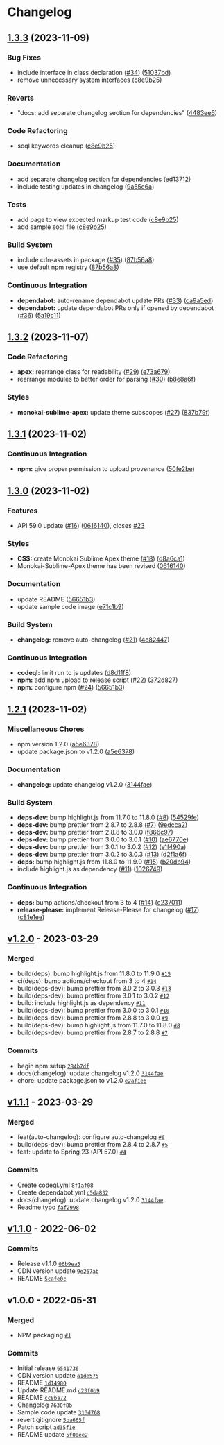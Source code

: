 # Changelog

## [1.3.3](https://github.com/highlightjs/highlightjs-apex/compare/v1.3.2...v1.3.3) (2023-11-09)


### Bug Fixes

* include interface in class declaration ([#34](https://github.com/highlightjs/highlightjs-apex/issues/34)) ([51037bd](https://github.com/highlightjs/highlightjs-apex/commit/51037bd6589ceeb5d4e1887d3c6f0783f98206cb))
* remove unnecessary system interfaces ([c8e9b25](https://github.com/highlightjs/highlightjs-apex/commit/c8e9b25a438b3f1a8374b9dd07d44c13341ac624))


### Reverts

* "docs: add separate changelog section for dependencies" ([4483ee6](https://github.com/highlightjs/highlightjs-apex/commit/4483ee6a7b4d6df9a2354681c7304ec7726319b9))


### Code Refactoring

* soql keywords cleanup ([c8e9b25](https://github.com/highlightjs/highlightjs-apex/commit/c8e9b25a438b3f1a8374b9dd07d44c13341ac624))


### Documentation

* add separate changelog section for dependencies ([ed13712](https://github.com/highlightjs/highlightjs-apex/commit/ed1371245844e6ad14bb7345016e92ba0b5f9c68))
* include testing updates in changelog ([9a55c6a](https://github.com/highlightjs/highlightjs-apex/commit/9a55c6a3f8aa044776a51f6334467ca19597118a))


### Tests

* add page to view expected markup test code ([c8e9b25](https://github.com/highlightjs/highlightjs-apex/commit/c8e9b25a438b3f1a8374b9dd07d44c13341ac624))
* add sample soql file ([c8e9b25](https://github.com/highlightjs/highlightjs-apex/commit/c8e9b25a438b3f1a8374b9dd07d44c13341ac624))


### Build System

* include cdn-assets in package ([#35](https://github.com/highlightjs/highlightjs-apex/issues/35)) ([87b56a8](https://github.com/highlightjs/highlightjs-apex/commit/87b56a84b4fcb5e10f32ef798068a75760ca7ed5))
* use default npm registry ([87b56a8](https://github.com/highlightjs/highlightjs-apex/commit/87b56a84b4fcb5e10f32ef798068a75760ca7ed5))


### Continuous Integration

* **dependabot:** auto-rename dependabot update PRs ([#33](https://github.com/highlightjs/highlightjs-apex/issues/33)) ([ca9a5ed](https://github.com/highlightjs/highlightjs-apex/commit/ca9a5ed0e005919d3734ad55c9fda4a4106a240f))
* **dependabot:** update dependabot PRs only if opened by dependabot ([#36](https://github.com/highlightjs/highlightjs-apex/issues/36)) ([5a19c11](https://github.com/highlightjs/highlightjs-apex/commit/5a19c11376efc3e35e4134d85e1790c238d0b84f))

## [1.3.2](https://github.com/highlightjs/highlightjs-apex/compare/v1.3.1...v1.3.2) (2023-11-07)


### Code Refactoring

* **apex:** rearrange class for readability ([#29](https://github.com/highlightjs/highlightjs-apex/issues/29)) ([e73a679](https://github.com/highlightjs/highlightjs-apex/commit/e73a679f7b07b819978f49dba7c9cbb299058cdd))
* rearrange modules to better order for parsing ([#30](https://github.com/highlightjs/highlightjs-apex/issues/30)) ([b8e8a6f](https://github.com/highlightjs/highlightjs-apex/commit/b8e8a6f5700ab53107757fef6f510035cbbec0d5))


### Styles

* **monokai-sublime-apex:** update theme subscopes ([#27](https://github.com/highlightjs/highlightjs-apex/issues/27)) ([837b79f](https://github.com/highlightjs/highlightjs-apex/commit/837b79f5cd0ae7db19eaa0436c1884a31e56f95e))

## [1.3.1](https://github.com/highlightjs/highlightjs-apex/compare/v1.3.0...v1.3.1) (2023-11-02)


### Continuous Integration

* **npm:** give proper permission to upload provenance ([50fe2be](https://github.com/highlightjs/highlightjs-apex/commit/50fe2be288218c70aefe8d42c3b3750e40bbd8a1))

## [1.3.0](https://github.com/highlightjs/highlightjs-apex/compare/v1.2.1...v1.3.0) (2023-11-02)


### Features

* API 59.0 update ([#16](https://github.com/highlightjs/highlightjs-apex/issues/16)) ([0616140](https://github.com/highlightjs/highlightjs-apex/commit/061614019923e77b37927faa3943de98194099f9)), closes [#23](https://github.com/highlightjs/highlightjs-apex/issues/23)


### Styles

* **CSS:** create Monokai Sublime Apex theme ([#18](https://github.com/highlightjs/highlightjs-apex/issues/18)) ([d8a6ca1](https://github.com/highlightjs/highlightjs-apex/commit/d8a6ca196ea3c557fe8280a97001d5957dfbfa51))
* Monokai-Sublime-Apex theme has been revised ([0616140](https://github.com/highlightjs/highlightjs-apex/commit/061614019923e77b37927faa3943de98194099f9))


### Documentation

* update README ([56651b3](https://github.com/highlightjs/highlightjs-apex/commit/56651b3aeef2246b8cac89b5361b364fbfbd6be4))
* update sample code image ([e71c1b9](https://github.com/highlightjs/highlightjs-apex/commit/e71c1b95c36b500bbbf14e572fe6ae8a24eb5b56))


### Build System

* **changelog:** remove auto-changelog ([#21](https://github.com/highlightjs/highlightjs-apex/issues/21)) ([4c82447](https://github.com/highlightjs/highlightjs-apex/commit/4c82447cd030b3022157783573586ab22355467d))


### Continuous Integration

* **codeql:** limit run to js updates ([d8d11f8](https://github.com/highlightjs/highlightjs-apex/commit/d8d11f8c185a9b6253d279949c5506a044b75386))
* **npm:** add npm upload to release script ([#22](https://github.com/highlightjs/highlightjs-apex/issues/22)) ([372d827](https://github.com/highlightjs/highlightjs-apex/commit/372d827700ec50470f0aab1a530935aede88e944))
* **npm:** configure npm ([#24](https://github.com/highlightjs/highlightjs-apex/issues/24)) ([56651b3](https://github.com/highlightjs/highlightjs-apex/commit/56651b3aeef2246b8cac89b5361b364fbfbd6be4))

## [1.2.1](https://github.com/highlightjs/highlightjs-apex/compare/v1.2.0...v1.2.1) (2023-11-02)

### Miscellaneous Chores

- npm version 1.2.0 ([a5e6378](https://github.com/highlightjs/highlightjs-apex/commit/a5e637896f9065a3e9d33017ec4afe397da3a9ce))
- update package.json to v1.2.0 ([a5e6378](https://github.com/highlightjs/highlightjs-apex/commit/a5e637896f9065a3e9d33017ec4afe397da3a9ce))

### Documentation

- **changelog:** update changelog v1.2.0 ([3144fae](https://github.com/highlightjs/highlightjs-apex/commit/3144faef9f59a5a76ece758a32e9e9ad1c627064))

### Build System

- **deps-dev:** bump highlight.js from 11.7.0 to 11.8.0 ([#8](https://github.com/highlightjs/highlightjs-apex/issues/8)) ([54529fe](https://github.com/highlightjs/highlightjs-apex/commit/54529fef2bf5d388c57b1c30a8347554e5a0d7a9))
- **deps-dev:** bump prettier from 2.8.7 to 2.8.8 ([#7](https://github.com/highlightjs/highlightjs-apex/issues/7)) ([9edcca2](https://github.com/highlightjs/highlightjs-apex/commit/9edcca2f84ff243169b53c20417fba6b62690df7))
- **deps-dev:** bump prettier from 2.8.8 to 3.0.0 ([f866c97](https://github.com/highlightjs/highlightjs-apex/commit/f866c97e33a79186ca05fbd42bd5cb1c92190693))
- **deps-dev:** bump prettier from 3.0.0 to 3.0.1 ([#10](https://github.com/highlightjs/highlightjs-apex/issues/10)) ([ae6770e](https://github.com/highlightjs/highlightjs-apex/commit/ae6770e35937724db68838182e18384eabe96f50))
- **deps-dev:** bump prettier from 3.0.1 to 3.0.2 ([#12](https://github.com/highlightjs/highlightjs-apex/issues/12)) ([e1f490a](https://github.com/highlightjs/highlightjs-apex/commit/e1f490a4774d6f3511d973b2941fe15479a875be))
- **deps-dev:** bump prettier from 3.0.2 to 3.0.3 ([#13](https://github.com/highlightjs/highlightjs-apex/issues/13)) ([d2f1a6f](https://github.com/highlightjs/highlightjs-apex/commit/d2f1a6fb8b7a84955ce4afeb15a58679635e01a5))
- **deps:** bump highlight.js from 11.8.0 to 11.9.0 ([#15](https://github.com/highlightjs/highlightjs-apex/issues/15)) ([b20db94](https://github.com/highlightjs/highlightjs-apex/commit/b20db945a66300b22c83376e7fa7fcb475ed2d95))
- include highlight.js as dependency ([#11](https://github.com/highlightjs/highlightjs-apex/issues/11)) ([1026749](https://github.com/highlightjs/highlightjs-apex/commit/102674904a76ba7f5965e2a352bfca54fe88a302))

### Continuous Integration

- **deps:** bump actions/checkout from 3 to 4 ([#14](https://github.com/highlightjs/highlightjs-apex/issues/14)) ([c237011](https://github.com/highlightjs/highlightjs-apex/commit/c237011d196497504424bad0b4c2f912a21ec323))
- **release-please:** implement Release-Please for changelog ([#17](https://github.com/highlightjs/highlightjs-apex/issues/17)) ([c81e1ee](https://github.com/highlightjs/highlightjs-apex/commit/c81e1eeea7079f602d7d5799b103ce1cb49546cd))

## [v1.2.0](https://github.com/highlightjs/highlightjs-apex/compare/v1.1.1...v1.2.0) - 2023-03-29

### Merged

- build(deps): bump highlight.js from 11.8.0 to 11.9.0 [`#15`](https://github.com/highlightjs/highlightjs-apex/pull/15)
- ci(deps): bump actions/checkout from 3 to 4 [`#14`](https://github.com/highlightjs/highlightjs-apex/pull/14)
- build(deps-dev): bump prettier from 3.0.2 to 3.0.3 [`#13`](https://github.com/highlightjs/highlightjs-apex/pull/13)
- build(deps-dev): bump prettier from 3.0.1 to 3.0.2 [`#12`](https://github.com/highlightjs/highlightjs-apex/pull/12)
- build: include highlight.js as dependency [`#11`](https://github.com/highlightjs/highlightjs-apex/pull/11)
- build(deps-dev): bump prettier from 3.0.0 to 3.0.1 [`#10`](https://github.com/highlightjs/highlightjs-apex/pull/10)
- build(deps-dev): bump prettier from 2.8.8 to 3.0.0 [`#9`](https://github.com/highlightjs/highlightjs-apex/pull/9)
- build(deps-dev): bump highlight.js from 11.7.0 to 11.8.0 [`#8`](https://github.com/highlightjs/highlightjs-apex/pull/8)
- build(deps-dev): bump prettier from 2.8.7 to 2.8.8 [`#7`](https://github.com/highlightjs/highlightjs-apex/pull/7)

### Commits

- begin npm setup [`284b7df`](https://github.com/highlightjs/highlightjs-apex/commit/284b7dff2a4008f749b7852d1dad08a04680e9f1)
- docs(changelog): update changelog v1.2.0 [`3144fae`](https://github.com/highlightjs/highlightjs-apex/commit/3144faef9f59a5a76ece758a32e9e9ad1c627064)
- chore: update package.json to v1.2.0 [`e2af1e6`](https://github.com/highlightjs/highlightjs-apex/commit/e2af1e67e63a2645faa9b75eb1fbf47a19b3b79b)

## [v1.1.1](https://github.com/highlightjs/highlightjs-apex/compare/v1.1.0...v1.1.1) - 2023-03-29

### Merged

- feat(auto-changelog): configure auto-changelog [`#6`](https://github.com/highlightjs/highlightjs-apex/pull/6)
- build(deps-dev): bump prettier from 2.8.4 to 2.8.7 [`#5`](https://github.com/highlightjs/highlightjs-apex/pull/5)
- feat: update to Spring 23 (API 57.0) [`#4`](https://github.com/highlightjs/highlightjs-apex/pull/4)

### Commits

- Create codeql.yml [`8f1af08`](https://github.com/highlightjs/highlightjs-apex/commit/8f1af08fa31f515393cc73ae9f29fa53d6b6eb42)
- Create dependabot.yml [`c5da832`](https://github.com/highlightjs/highlightjs-apex/commit/c5da8326601a3c8feff1fb835ff4011c968a6135)
- docs(changelog): update changelog v1.2.0 [`3144fae`](https://github.com/highlightjs/highlightjs-apex/commit/3144faef9f59a5a76ece758a32e9e9ad1c627064)
- Readme typo [`faf2998`](https://github.com/highlightjs/highlightjs-apex/commit/faf2998257fbfa87cbe1a7138b2a0d32b8e7dcfa)

## [v1.1.0](https://github.com/highlightjs/highlightjs-apex/compare/v1.0.0...v1.1.0) - 2022-06-02

### Commits

- Release v1.1.0 [`06b9ea5`](https://github.com/highlightjs/highlightjs-apex/commit/06b9ea597d6042d385e4f6b0fccb71a0aa1b82e6)
- CDN version update [`9e267ab`](https://github.com/highlightjs/highlightjs-apex/commit/9e267abb5a013492e98169e91cbdce3b641aaa3e)
- README [`5cafe0c`](https://github.com/highlightjs/highlightjs-apex/commit/5cafe0c903d606f96412cee9302f25c645870281)

## v1.0.0 - 2022-05-31

### Merged

- NPM packaging [`#1`](https://github.com/highlightjs/highlightjs-apex/pull/1)

### Commits

- Initial release [`6541736`](https://github.com/highlightjs/highlightjs-apex/commit/6541736558de97458314f942ab048eb4f17b9d9b)
- CDN version update [`a1de575`](https://github.com/highlightjs/highlightjs-apex/commit/a1de57573cfa1d83029b635908c5d1bc70987c88)
- README [`1d14980`](https://github.com/highlightjs/highlightjs-apex/commit/1d14980b3c65a7edb2db38b8b41ca7487ac5660e)
- Update README.md [`c23f0b9`](https://github.com/highlightjs/highlightjs-apex/commit/c23f0b942c60151ab62223fe6352fb7a6605a483)
- README [`cc8ba72`](https://github.com/highlightjs/highlightjs-apex/commit/cc8ba727750a3d4dfa4325a01abb335dcbb2d21c)
- Changelog [`7630f8b`](https://github.com/highlightjs/highlightjs-apex/commit/7630f8bbeb31f6c7c708a91d6593658e56a03fbc)
- Sample code update [`313d768`](https://github.com/highlightjs/highlightjs-apex/commit/313d7685eac440d47f9cfd7b4a70d2ab1b1d2796)
- revert gitignore [`5ba665f`](https://github.com/highlightjs/highlightjs-apex/commit/5ba665f56b2b3a01813848cc0eb95aee462ca8b4)
- Patch script [`ad35f1e`](https://github.com/highlightjs/highlightjs-apex/commit/ad35f1efd86a9544e2a115cc45a47aff6310a17e)
- README update [`5f00ee2`](https://github.com/highlightjs/highlightjs-apex/commit/5f00ee2ba998c3c09bdbce47a6fec7f7668e90cf)
